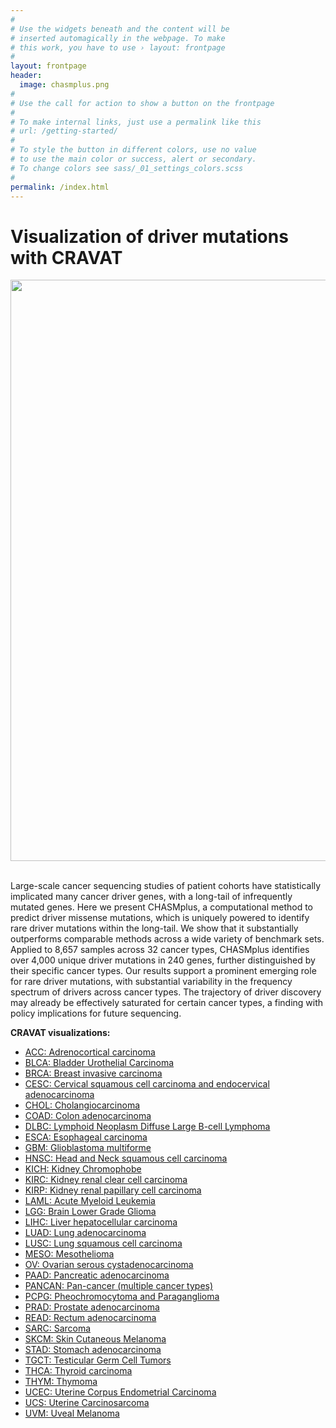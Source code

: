 ```yaml
---
#
# Use the widgets beneath and the content will be
# inserted automagically in the webpage. To make
# this work, you have to use › layout: frontpage
#
layout: frontpage
header:
  image: chasmplus.png
#
# Use the call for action to show a button on the frontpage
#
# To make internal links, just use a permalink like this
# url: /getting-started/
#
# To style the button in different colors, use no value
# to use the main color or success, alert or secondary.
# To change colors see sass/_01_settings_colors.scss
#
permalink: /index.html
---
```

<h1>Visualization of driver mutations with CRAVAT</h1>

<div id="header-home">
    <div class="row">
        <div class="small-12 columns">
            <img width="930" src="https://karchinlab.github.io/CHASMplus/images/cravat.jpeg">
        </div><!-- /.medium-4.columns -->
    </div><!-- /.row -->
</div><!-- /#header-home -->
<br>

<p>Large-scale cancer sequencing studies of patient cohorts have statistically implicated many cancer driver genes, with a long-tail of infrequently mutated genes. Here we present CHASMplus, a computational method to predict driver missense mutations, which is uniquely powered to identify rare driver mutations within the long-tail. We show that it substantially outperforms comparable methods across a wide variety of benchmark sets. Applied to 8,657 samples across 32 cancer types, CHASMplus identifies over 4,000 unique driver mutations in 240 genes, further distinguished by their specific cancer types. Our results support a prominent emerging role for rare driver mutations, with substantial variability in the frequency spectrum of drivers across cancer types. The trajectory of driver discovery may already be effectively saturated for certain cancer types, a finding with policy implications for future sequencing.</p>

<p><strong>CRAVAT visualizations:</strong></p>
<ul class="side-nav">
<li><a href="http://www.cravat.us/CRAVAT/job_detail.html?job_id=collintokheim_20180815_205745">ACC: Adrenocortical carcinoma</a></li>
<li><a href="http://www.cravat.us/CRAVAT/job_detail.html?job_id=collintokheim_20180815_205936">BLCA: Bladder Urothelial Carcinoma</a></li>
<li><a href="http://www.cravat.us/CRAVAT/job_detail.html?job_id=collintokheim_20180815_205945">BRCA: Breast invasive carcinoma</a></li>
<li><a href="http://www.cravat.us/CRAVAT/job_detail.html?job_id=collintokheim_20180815_210009">CESC: Cervical squamous cell carcinoma and endocervical adenocarcinoma</a></li>
<li><a href="http://www.cravat.us/CRAVAT/job_detail.html?job_id=collintokheim_20180815_210000">CHOL: Cholangiocarcinoma</a></li>
<li><a href="http://www.cravat.us/CRAVAT/job_detail.html?job_id=collintokheim_20180815_210104">COAD: Colon adenocarcinoma</a></li>
<li><a href="http://www.cravat.us/CRAVAT/job_detail.html?job_id=collintokheim_20180815_210049">DLBC: Lymphoid Neoplasm Diffuse Large B-cell Lymphoma</a></li>
<li><a href="http://www.cravat.us/CRAVAT/job_detail.html?job_id=collintokheim_20180815_210127">ESCA: Esophageal carcinoma</a></li>
<li><a href="http://www.cravat.us/CRAVAT/job_detail.html?job_id=collintokheim_20180815_210116">GBM: Glioblastoma multiforme</a></li>
<li><a href="http://www.cravat.us/CRAVAT/job_detail.html?job_id=collintokheim_20180815_210138">HNSC: Head and Neck squamous cell carcinoma</a></li>
<li><a href="http://www.cravat.us/CRAVAT/job_detail.html?job_id=collintokheim_20180815_210213">KICH: Kidney Chromophobe</a></li>
<li><a href="http://www.cravat.us/CRAVAT/job_detail.html?job_id=collintokheim_20180815_210149">KIRC: Kidney renal clear cell carcinoma</a></li>
<li><a href="http://www.cravat.us/CRAVAT/job_detail.html?job_id=collintokheim_20180815_210247">KIRP: Kidney renal papillary cell carcinoma</a></li>
<li><a href="http://www.cravat.us/CRAVAT/job_detail.html?job_id=collintokheim_20180815_210234">LAML: Acute Myeloid Leukemia</a></li>
<li><a href="http://www.cravat.us/CRAVAT/job_detail.html?job_id=collintokheim_20180815_210225">LGG: Brain Lower Grade Glioma</a></li>
<li><a href="http://www.cravat.us/CRAVAT/job_detail.html?job_id=collintokheim_20180815_210300">LIHC: Liver hepatocellular carcinoma</a></li>
<li><a href="http://www.cravat.us/CRAVAT/job_detail.html?job_id=collintokheim_20180815_210313">LUAD: Lung adenocarcinoma</a></li>
<li><a href="http://www.cravat.us/CRAVAT/job_detail.html?job_id=collintokheim_20180815_210339">LUSC: Lung squamous cell carcinoma</a></li>
<li><a href="http://www.cravat.us/CRAVAT/job_detail.html?job_id=collintokheim_20180815_210326">MESO: Mesothelioma</a></li>
<li><a href="http://www.cravat.us/CRAVAT/job_detail.html?job_id=collintokheim_20180815_210352">OV: Ovarian serous cystadenocarcinoma</a></li>
<li><a href="http://www.cravat.us/CRAVAT/job_detail.html?job_id=collintokheim_20180815_210401">PAAD: Pancreatic adenocarcinoma</a></li>
<li><a href="http://www.cravat.us/CRAVAT/job_detail.html?job_id=collintokheim_20180815_210424">PANCAN: Pan-cancer (multiple cancer types)</a></li>
<li><a href="http://www.cravat.us/CRAVAT/job_detail.html?job_id=collintokheim_20180815_210416">PCPG: Pheochromocytoma and Paraganglioma</a></li>
<li><a href="http://www.cravat.us/CRAVAT/job_detail.html?job_id=collintokheim_20180815_210447">PRAD: Prostate adenocarcinoma</a></li>
<li><a href="http://www.cravat.us/CRAVAT/job_detail.html?job_id=collintokheim_20180815_210439">READ: Rectum adenocarcinoma</a></li>
<li><a href="http://www.cravat.us/CRAVAT/job_detail.html?job_id=collintokheim_20180815_210432">SARC: Sarcoma</a></li>
<li><a href="http://www.cravat.us/CRAVAT/job_detail.html?job_id=collintokheim_20180815_210453">SKCM: Skin Cutaneous Melanoma</a></li>
<li><a href="http://www.cravat.us/CRAVAT/job_detail.html?job_id=collintokheim_20180815_210527">STAD: Stomach adenocarcinoma</a></li>
<li><a href="http://www.cravat.us/CRAVAT/job_detail.html?job_id=collintokheim_20180815_210517">TGCT: Testicular Germ Cell Tumors</a></li>
<li><a href="http://www.cravat.us/CRAVAT/job_detail.html?job_id=collintokheim_20180815_210507">THCA: Thyroid carcinoma</a></li>
<li><a href="http://www.cravat.us/CRAVAT/job_detail.html?job_id=collintokheim_20180815_210500">THYM: Thymoma</a></li>
<li><a href="http://www.cravat.us/CRAVAT/job_detail.html?job_id=collintokheim_20180815_210552">UCEC: Uterine Corpus Endometrial Carcinoma</a></li>
<li><a href="http://www.cravat.us/CRAVAT/job_detail.html?job_id=collintokheim_20180815_210542">UCS: Uterine Carcinosarcoma</a></li>
<li><a href="http://www.cravat.us/CRAVAT/job_detail.html?job_id=collintokheim_20180815_210535">UVM: Uveal Melanoma</a></li>
</ul>
